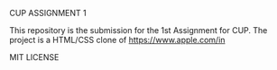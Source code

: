 CUP ASSIGNMENT 1

This repository is the submission for the 1st Assignment for CUP. The project is a HTML/CSS clone of https://www.apple.com/in

MIT LICENSE
